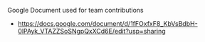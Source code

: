 Google Document used for team contributions
- https://docs.google.com/document/d/1fFOxfxF8_KbVsBdbH-0lPAyk_VTAZZSoSNgpQxXCd6E/edit?usp=sharing
